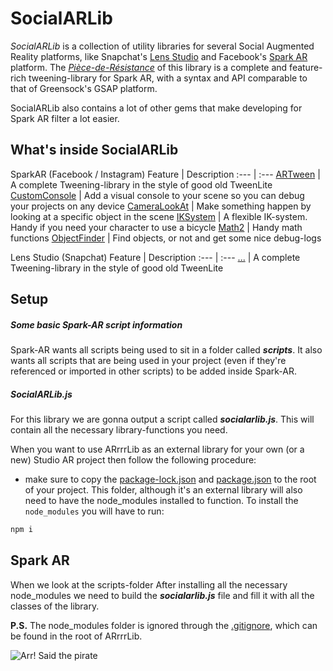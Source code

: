 # SocialARLib
*SocialARLib* is a collection of utility libraries for several Social Augmented Reality platforms, like Snapchat's [Lens Studio](https://lensstudio.snapchat.com/) and Facebook's [Spark AR](https://sparkar.facebook.com/ar-studio/) platform.
The *[Pièce-de-Résistance](https://www.dictionary.com/browse/piece-de-resistance)* of this library is a complete and feature-rich tweening-library for Spark AR, with a syntax and API comparable to that of Greensock's GSAP platform.

SocialARLib also contains a lot of other gems that make developing for Spark AR filter a lot easier.

## What's inside SocialARLib
SparkAR (Facebook / Instagram)
Feature | Description
:--- | :---
[ARTween](https://github.com/ypmits/ARrrrLib/tree/develop/src/sparkar//artween/ARTween?raw=true) | A complete Tweening-library in the style of good old TweenLite
[CustomConsole](https://github.com/ypmits/ARrrrLib/tree/develop/src/sparkar//customconsole/CustomConsole) | Add a visual console to your scene so you can debug your projects on any device
[CameraLookAt](https://github.com/ypmits/ARrrrLib/tree/develop/src/sparkar//cameralookat/CameraLookat) | Make something happen by looking at a specific object in the scene
[IKSystem](https://github.com/ypmits/ARrrrLib/tree/develop/src/sparkar//iksystem/IKSystem) | A flexible IK-system. Handy if you need your character to use a bicycle
[Math2](https://github.com/ypmits/ARrrrLib/tree/develop/src/sparkar//math2/Math2) | Handy math functions
[ObjectFinder](https://github.com/ypmits/ARrrrLib/tree/develop/src/sparkar/objectfinder/ObjectFinder) | Find objects, or not and get some nice debug-logs
<!-- [CustomUI](src/CustomUI) | A utility-class with some handy UI-functions
[AudioObject](src/AudioObject) | For handling audio much easier
[DeviceInfo](src/DeviceInfo) | DeviceInfo provides some basic information about the device. It needs a reference to a canvas in Spark AR to do so.
[SceneLoader](src/SceneLoader) | For easy scene-manager
[Patches](src/Patches) | A collection of ready-to-use patches -->

Lens Studio (Snapchat)
Feature | Description
:--- | :---
[...](src/ARTween) | A complete Tweening-library in the style of good old TweenLite

## Setup
##### Some basic Spark-AR script information
Spark-AR wants all scripts being used to sit in a folder called ***scripts***. It also wants all scripts that are being used in your project (even if they're referenced or imported in other scripts) to be added inside Spark-AR.

##### SocialARLib.js
For this library we are gonna output a script called ***socialarlib.js***. This will contain all the necessary library-functions you need.

When you want to use ARrrrLib as an external library for your own (or a new) Studio AR project then follow the following procedure:
-  make sure to copy the [package-lock.json](```package-lock.json```) and [package.json](```package.json```) to the root of your project. This folder, although it's an external library will also need to have the node_modules installed to function. To install the ```node_modules``` you will have to run:
```javascript
npm i
```
## Spark AR
When we look at the scripts-folder
After installing all the necessary node_modules we need to build the ***socialarlib.js*** file and fill it with all the classes of the library.

**P.S.**
The node_modules folder is ignored through the [.gitignore](.gitignore), which can be found in the root of ARrrrLib.

![Arr! Said the pirate](https://github.com/ypmits/ARrrrLib/blob/develop/images/pirate.png?raw=true)
